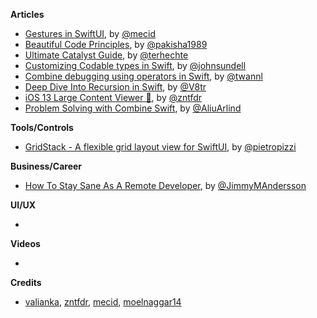 **Articles**

* [Gestures in SwiftUI](https://mecid.github.io/2019/07/10/gestures-in-swiftui/), by [@mecid](https://twitter.com/mecid)
* [Beautiful Code Principles](https://medium.com/flawless-app-stories/beautiful-code-principles-39420873eff8), by [@pakisha1989](https://twitter.com/pakisha1989)
* [Ultimate Catalyst Guide](https://appventure.me/guides/catalyst/intro.html), by [@terhechte](https://twitter.com/terhechte)
* [Customizing Codable types in Swift](https://www.swiftbysundell.com/posts/customizing-codable-types-in-swift), by [@johnsundell](https://twitter.com/johnsundell)
* [Combine debugging using operators in Swift](https://www.avanderlee.com/debugging/combine-swift/), by [@twannl](https://www.twitter.com/twannl)
* [Deep Dive Into Recursion in Swift](https://www.vadimbulavin.com/recursion-in-swift/), by [@V8tr](https://twitter.com/V8tr)
* [iOS 13 Large Content Viewer 🔎](https://www.fivestars.blog/code/large-content-viewer.html), by [@zntfdr](https://twitter.com/zntfdr)
* [Problem Solving with Combine Swift](https://medium.com/flawless-app-stories/problem-solving-with-combine-swift-4751885fda77), by [@AliuArlind](https://twitter.com/AliuArlind)

**Tools/Controls**

* [GridStack - A flexible grid layout view for SwiftUI](https://github.com/pietropizzi/GridStack), by [@pietropizzi](https://twitter.com/pietropizzi)

**Business/Career**

* [How To Stay Sane As A Remote Developer](https://medium.com/swlh/how-to-stay-sane-as-a-remote-developer-48377bae99d3), by [@JimmyMAndersson](https://twitter.com/JimmyMAndersson)

**UI/UX**

* 

**Videos**

* 

**Credits**

* [valianka](https://github.com/valianka), [zntfdr](https://github.com/zntfdr), [mecid](https://github.com/mecid), [moelnaggar14](https://github.com/MoElnaggar14)
